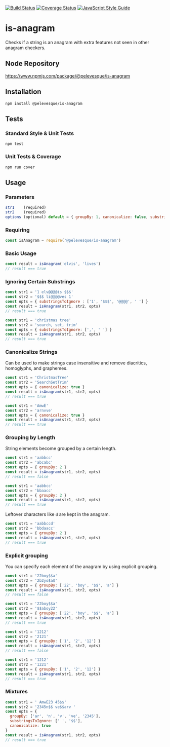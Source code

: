 [![Build Status](https://travis-ci.org/pelevesque/is-anagram.svg?branch=master)](https://travis-ci.org/pelevesque/is-anagram)
[![Coverage Status](https://coveralls.io/repos/github/pelevesque/is-anagram/badge.svg?branch=master)](https://coveralls.io/github/pelevesque/is-anagram?branch=master)
[![JavaScript Style Guide](https://img.shields.io/badge/code_style-standard-brightgreen.svg)](https://standardjs.com)

# is-anagram

Checks if a string is an anagram with extra features not seen in other anagram checkers.

## Node Repository

https://www.npmjs.com/package/@pelevesque/is-anagram

## Installation

`npm install @pelevesque/is-anagram`

## Tests

### Standard Style & Unit Tests

`npm test`

### Unit Tests & Coverage

`npm run cover`

## Usage

### Parameters

```js
str1    (required)
str2    (required)
options (optional) default = { groupBy: 1, canonicalize: false, substringsToIgnore: [] }
```

### Requiring

```js
const isAnagram = require('@pelevesque/is-anagram')
```

### Basic Usage

```js
const result = isAnagram('elvis', 'lives')
// result === true
```

### Ignoring Certain Substrings

```js
const str1 = '1 elv@@@@is $$$'
const str2 = '$$$ li@@@@ves 1'
const opts = { substringsToIgnore : ['1', '$$$', '@@@@', ' '] }
const result = isAnagram(str1, str2, opts)
// result === true
```

```js
const str1 = 'christmas tree'
const str2 = 'search, set, trim'
const opts = { substringsToIgnore: [',', ' '] }
const result = isAnagram(str1, str2, opts)
// result === true
```

### Canonicalize Strings

Can be used to make strings case insensitive and remove diacritics, homoglyphs, and graphemes.

```js
const str1 = 'ChristmasTree'
const str2 = 'SearchSetTrim'
const opts = { canonicalize: true }
const result = isAnagram(str1, str2, opts)
// result === true
```

```js
const str1 = 'AmwÉ'
const str2 = 'arnvve'
const opts = { canonicalize: true }
const result = isAnagram(str1, str2, opts)
// result === true
```

### Grouping by Length

String elements become grouped by a certain length.

```js
const str1 = 'aabbcc'
const str2 = 'abcabc'
const opts = { groupBy: 2 }
const result = isAnagram(str1, str2, opts)
// result === false
```

```js
const str1 = 'aabbcc'
const str2 = 'bbaacc'
const opts = { groupBy: 2 }
const result = isAnagram(str1, str2, opts)
// result === true
```

Leftover characters like `d` are kept in the anagram.

```js
const str1 = 'aabbccd'
const str2 = 'bbdaacc'
const opts = { groupBy: 2 }
const result = isAnagram(str1, str2, opts)
// result === true
```

### Explicit grouping

You can specify each element of the anagram by using explicit grouping.

```js
const str1 = '22boy$$a'
const str2 = '2b2yo$a$'
const opts = { groupBy: ['22', 'boy', '$$', 'a'] }
const result = isAnagram(str1, str2, opts)
// result === false
```

```js
const str1 = '22boy$$a'
const str2 = '$$aboy22'
const opts = { groupBy: ['22', 'boy', '$$', 'a'] }
const result = isAnagram(str1, str2, opts)
// result === true
```

```js
const str1 = '1212'
const str2 = '2121'
const opts = { groupBy: ['1', '2', '12'] }
const result = isAnagram(str1, str2, opts)
// result === false
```

```js
const str1 = '1212'
const str2 = '1221'
const opts = { groupBy: ['1', '2', '12'] }
const result = isAnagram(str1, str2, opts)
// result === true
```

### Mixtures

```js
const str1 = ' AmwÉ23 45$$'
const str2 = '2345n$$ ve$$arv '
const opts = {
  groupBy: ['ar', 'n', 'v', 've', '2345'],
  substringsToIgnore: [' ', '$$'],
  canonicalize: true
}
const result = isAnagram(str1, str2, opts)
// result === true
```
